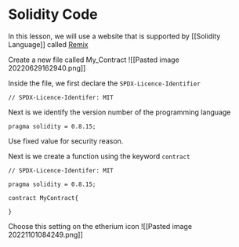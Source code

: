 # Solidity Code
In this lesson, we will use a website that is supported by [[Solidity Language]] called [Remix](https://remix-project.org/)

Create a new file called My_Contract
![[Pasted image 20220629162940.png]]

Inside the file, we first declare the `SPDX-Licence-Identifier`
```sol
// SPDX-Licence-Identifer: MIT
```

Next is we identify the version number of the programming language
```sol
pragma solidity = 0.8.15;
```

Use fixed value for security reason. 

Next is we create a function using the keyword `contract`
```solidity
// SPDX-Licence-Identifer: MIT

pragma solidity = 0.8.15;

contract MyContract{

}
```


Choose this setting on the etherium icon
![[Pasted image 20221101084249.png]]





